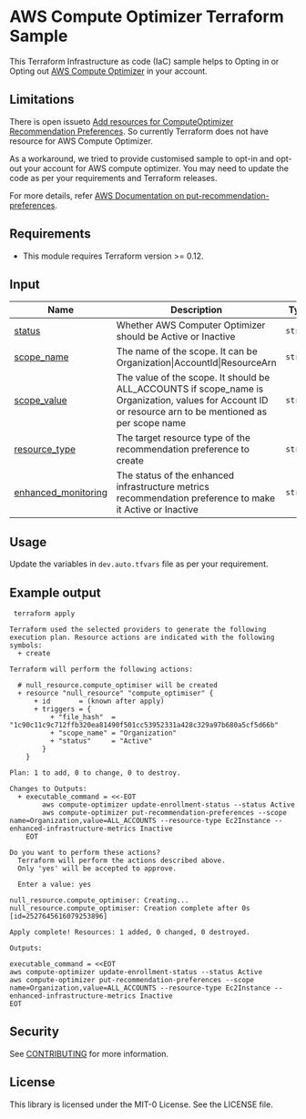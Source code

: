# AWS Compute Optimizer Terraform Sample

This Terraform Infrastructure as code (IaC) sample helps to Opting in or Opting out [AWS Compute Optimizer](https://docs.aws.amazon.com/compute-optimizer/latest/ug/getting-started.html) in your account.

## Limitations

There is open issueto [Add resources for ComputeOptimizer Recommendation Preferences](https://github.com/hashicorp/terraform-provider-aws/issues/23945). So currently Terraform does not have resource for AWS Compute Optimizer.

As a workaround, we tried to provide customised sample to opt-in and opt-out your account for AWS compute optimizer. You may need to update the code as per your requirements and Terraform releases.

For more details, refer [AWS Documentation on put-recommendation-preferences](https://docs.aws.amazon.com/cli/latest/reference/compute-optimizer/put-recommendation-preferences.html).

## Requirements

- This module requires Terraform version >= 0.12.

## Input

| Name | Description | Type | Default | Required |
|------|-------------|------|---------|:--------:|
| <a name="status"></a> [status](#input\status) | Whether AWS Computer Optimizer should be Active or Inactive | `string` | n/a | yes |
| <a name="scope_name"></a> [scope_name](#input\status)|The name of the scope. It can be Organization\|AccountId\|ResourceArn|`string`|null|no|
|[scope_value](#input\status)|The value of the scope. It should be ALL_ACCOUNTS if scope_name is Organization, values for Account ID or resource arn to be mentioned as per scope name|`string`|null|no|
|[resource_type](#input\status)|The target resource type of the recommendation preference to create|`string`|null|no|
|[enhanced_monitoring](#input\status)|The status of the enhanced infrastructure metrics recommendation preference to make it Active or Inactive|`string`|null|no|

## Usage

Update the variables in `dev.auto.tfvars` file as per your requirement.

## Example output

```
 terraform apply                                          

Terraform used the selected providers to generate the following execution plan. Resource actions are indicated with the following symbols:
  + create

Terraform will perform the following actions:

  # null_resource.compute_optimiser will be created
  + resource "null_resource" "compute_optimiser" {
      + id       = (known after apply)
      + triggers = {
          + "file_hash"  = "1c90c11c9c712ffb320ea81490f501cc53952331a428c329a97b680a5cf5d66b"
          + "scope_name" = "Organization"
          + "status"     = "Active"
        }
    }

Plan: 1 to add, 0 to change, 0 to destroy.

Changes to Outputs:
  + executable_command = <<-EOT
        aws compute-optimizer update-enrollment-status --status Active 
        aws compute-optimizer put-recommendation-preferences --scope name=Organization,value=ALL_ACCOUNTS --resource-type Ec2Instance --enhanced-infrastructure-metrics Inactive
    EOT

Do you want to perform these actions?
  Terraform will perform the actions described above.
  Only 'yes' will be accepted to approve.

  Enter a value: yes

null_resource.compute_optimiser: Creating...
null_resource.compute_optimiser: Creation complete after 0s [id=2527645616079253896]

Apply complete! Resources: 1 added, 0 changed, 0 destroyed.

Outputs:

executable_command = <<EOT
aws compute-optimizer update-enrollment-status --status Active 
aws compute-optimizer put-recommendation-preferences --scope name=Organization,value=ALL_ACCOUNTS --resource-type Ec2Instance --enhanced-infrastructure-metrics Inactive
EOT

```
## Security

See [CONTRIBUTING](CONTRIBUTING.md#security-issue-notifications) for more information.

## License

This library is licensed under the MIT-0 License. See the LICENSE file.
